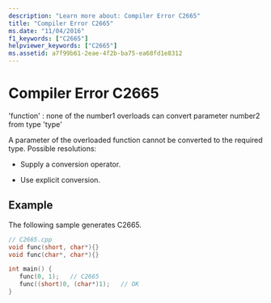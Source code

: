 ```yaml
---
description: "Learn more about: Compiler Error C2665"
title: "Compiler Error C2665"
ms.date: "11/04/2016"
f1_keywords: ["C2665"]
helpviewer_keywords: ["C2665"]
ms.assetid: a7f99b61-2eae-4f2b-ba75-ea68fd1e8312
---
```

# Compiler Error C2665

'function' : none of the number1 overloads can convert parameter number2 from type 'type'

A parameter of the overloaded function cannot be converted to the required type.  Possible resolutions:

- Supply a conversion operator.

- Use explicit conversion.

## Example

The following sample generates C2665.

```cpp
// C2665.cpp
void func(short, char*){}
void func(char*, char*){}

int main() {
   func(0, 1);   // C2665
   func((short)0, (char*)1);   // OK
}
```
